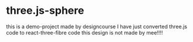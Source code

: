 # three.js-sphere
this is a demo-project made by designcourse
I have just converted three.js code to react-three-fibre code
this design is not made by mee!!!!
